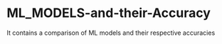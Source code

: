 # ML_MODELS-and-their-Accuracy
It contains a comparison of ML models and their respective accuracies
